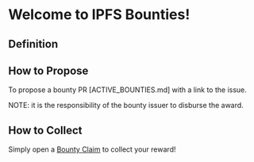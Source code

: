 # Welcome to IPFS Bounties!

## Definition

## How to Propose
To propose a bounty PR [ACTIVE_BOUNTIES.md] with a link to the issue.

NOTE: it is the responsibility of the bounty issuer to disburse the award.

## How to Collect
Simply open a [Bounty Claim](https://github.com/protocol/ipfs-grants/issues/new?assignees=&labels=&template=bounty-claim.md&title=Bounty+Claim%3A+%3CWhat+You+Fixed%3E) to collect your reward!
